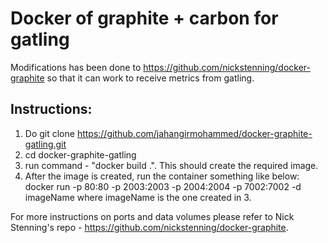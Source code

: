 Docker of graphite + carbon for gatling
========================================

Modifications has been done to https://github.com/nickstenning/docker-graphite so that it can work to receive metrics from gatling.


Instructions:
-------------
1. Do git clone https://github.com/jahangirmohammed/docker-graphite-gatling.git
2. cd docker-graphite-gatling
3. run command - "docker build .". This should create the required image.
4. After the image is created, run the container something like below:
docker run -p 80:80 -p 2003:2003 -p 2004:2004 -p 7002:7002 -d imageName
where imageName is the one created in 3.


For more instructions on ports and data volumes please refer to Nick Stenning's repo - https://github.com/nickstenning/docker-graphite.
